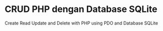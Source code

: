 # CRUD PHP dengan Database SQLite
Create Read Update and Delete with PHP using PDO and Database SQLite
